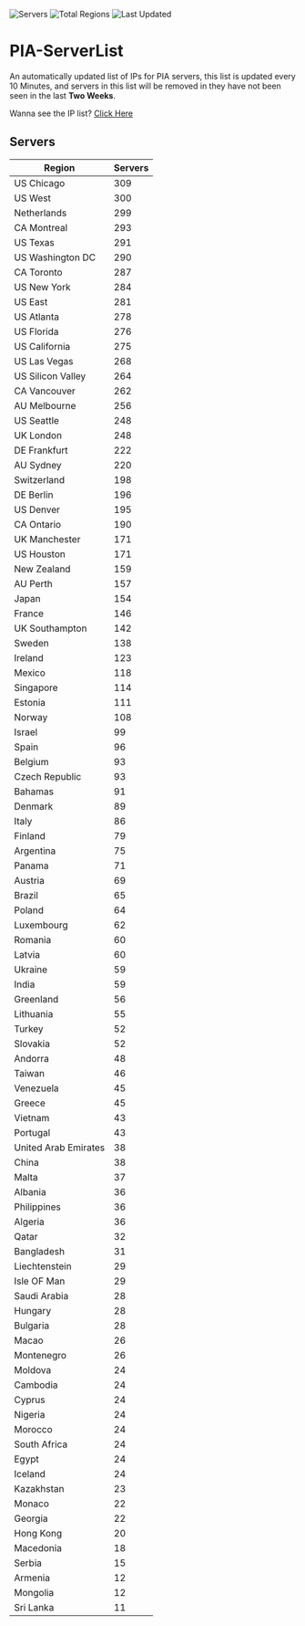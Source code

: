 ![Servers](https://img.shields.io/badge/Servers-10,722-darkgreen)
![Total Regions](https://img.shields.io/badge/Total_Regions-97-darkgreen)
![Last Updated](https://img.shields.io/badge/Last_Updated-December_14_2024_21:31_EST-darkgreen)

# PIA-ServerList
An automatically updated list of IPs for PIA servers, this list is updated every 10 Minutes, and servers in this list will be removed in they have not been seen in the last **Two Weeks**.

Wanna see the IP list? [Click Here](./servers.json)

## Servers
| Region               | Servers |
|----------------------|---------|
| US Chicago | 309 |
| US West | 300 |
| Netherlands | 299 |
| CA Montreal | 293 |
| US Texas | 291 |
| US Washington DC | 290 |
| CA Toronto | 287 |
| US New York | 284 |
| US East | 281 |
| US Atlanta | 278 |
| US Florida | 276 |
| US California | 275 |
| US Las Vegas | 268 |
| US Silicon Valley | 264 |
| CA Vancouver | 262 |
| AU Melbourne | 256 |
| US Seattle | 248 |
| UK London | 248 |
| DE Frankfurt | 222 |
| AU Sydney | 220 |
| Switzerland | 198 |
| DE Berlin | 196 |
| US Denver | 195 |
| CA Ontario | 190 |
| UK Manchester | 171 |
| US Houston | 171 |
| New Zealand | 159 |
| AU Perth | 157 |
| Japan | 154 |
| France | 146 |
| UK Southampton | 142 |
| Sweden | 138 |
| Ireland | 123 |
| Mexico | 118 |
| Singapore | 114 |
| Estonia | 111 |
| Norway | 108 |
| Israel | 99 |
| Spain | 96 |
| Belgium | 93 |
| Czech Republic | 93 |
| Bahamas | 91 |
| Denmark | 89 |
| Italy | 86 |
| Finland | 79 |
| Argentina | 75 |
| Panama | 71 |
| Austria | 69 |
| Brazil | 65 |
| Poland | 64 |
| Luxembourg | 62 |
| Romania | 60 |
| Latvia | 60 |
| Ukraine | 59 |
| India | 59 |
| Greenland | 56 |
| Lithuania | 55 |
| Turkey | 52 |
| Slovakia | 52 |
| Andorra | 48 |
| Taiwan | 46 |
| Venezuela | 45 |
| Greece | 45 |
| Vietnam | 43 |
| Portugal | 43 |
| United Arab Emirates | 38 |
| China | 38 |
| Malta | 37 |
| Albania | 36 |
| Philippines | 36 |
| Algeria | 36 |
| Qatar | 32 |
| Bangladesh | 31 |
| Liechtenstein | 29 |
| Isle OF Man | 29 |
| Saudi Arabia | 28 |
| Hungary | 28 |
| Bulgaria | 28 |
| Macao | 26 |
| Montenegro | 26 |
| Moldova | 24 |
| Cambodia | 24 |
| Cyprus | 24 |
| Nigeria | 24 |
| Morocco | 24 |
| South Africa | 24 |
| Egypt | 24 |
| Iceland | 24 |
| Kazakhstan | 23 |
| Monaco | 22 |
| Georgia | 22 |
| Hong Kong | 20 |
| Macedonia | 18 |
| Serbia | 15 |
| Armenia | 12 |
| Mongolia | 12 |
| Sri Lanka | 11 |
